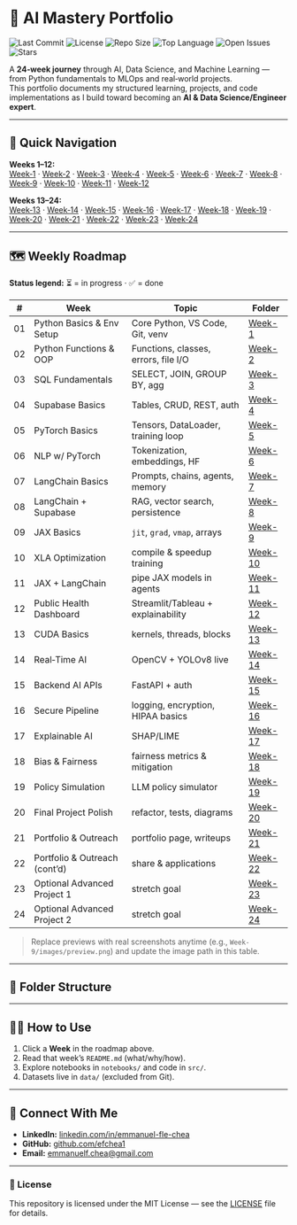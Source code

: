 # 🚀 AI Mastery Portfolio

![Last Commit](https://img.shields.io/github/last-commit/efchea1/AI-Mastery-Portfolio?color=1f6feb)
![License](https://img.shields.io/github/license/efchea1/AI-Mastery-Portfolio)
![Repo Size](https://img.shields.io/github/repo-size/efchea1/AI-Mastery-Portfolio)
![Top Language](https://img.shields.io/github/languages/top/efchea1/AI-Mastery-Portfolio)
![Open Issues](https://img.shields.io/github/issues/efchea1/AI-Mastery-Portfolio)
![Stars](https://img.shields.io/github/stars/efchea1/AI-Mastery-Portfolio?style=social)

A **24‑week journey** through AI, Data Science, and Machine Learning — from Python fundamentals to MLOps and real‑world projects.  
This portfolio documents my structured learning, projects, and code implementations as I build toward becoming an **AI & Data Science/Engineer expert**.

---

## 🧭 Quick Navigation

**Weeks 1–12:**  
[Week‑1](Week-1) · [Week‑2](Week-2) · [Week‑3](Week-3) · [Week‑4](Week-4) · [Week‑5](Week-5) · [Week‑6](Week-6) · [Week‑7](Week-7) · [Week‑8](Week-8) · [Week‑9](Week-9) · [Week‑10](Week-10) · [Week‑11](Week-11) · [Week‑12](Week-12)

**Weeks 13–24:**  
[Week‑13](Week-13) · [Week‑14](Week-14) · [Week‑15](Week-15) · [Week‑16](Week-16) · [Week‑17](Week-17) · [Week‑18](Week-18) · [Week‑19](Week-19) · [Week‑20](Week-20) · [Week‑21](Week-21) · [Week‑22](Week-22) · [Week‑23](Week-23) · [Week‑24](Week-24)

---

## 🗺️ Weekly Roadmap

**Status legend:** ⏳ = in progress · ✅ = done

| # | Week | Topic | Folder |
|---|------|-------|--------|
| 01 | Python Basics & Env Setup | Core Python, VS Code, Git, venv | [Week-1](Week-1) |
| 02 | Python Functions & OOP | Functions, classes, errors, file I/O | [Week-2](Week-2) |
| 03 | SQL Fundamentals | SELECT, JOIN, GROUP BY, agg | [Week-3](Week-3) |
| 04 | Supabase Basics | Tables, CRUD, REST, auth | [Week-4](Week-4) |
| 05 | PyTorch Basics | Tensors, DataLoader, training loop | [Week-5](Week-5) |
| 06 | NLP w/ PyTorch | Tokenization, embeddings, HF | [Week-6](Week-6) |
| 07 | LangChain Basics | Prompts, chains, agents, memory | [Week-7](Week-7) |
| 08 | LangChain + Supabase | RAG, vector search, persistence | [Week-8](Week-8) |
| 09 | JAX Basics | `jit`, `grad`, `vmap`, arrays | [Week-9](Week-9) |
| 10 | XLA Optimization | compile & speedup training | [Week-10](Week-10) |
| 11 | JAX + LangChain | pipe JAX models in agents | [Week-11](Week-11) |
| 12 | Public Health Dashboard | Streamlit/Tableau + explainability | [Week-12](Week-12) |
| 13 | CUDA Basics | kernels, threads, blocks | [Week-13](Week-13) |
| 14 | Real‑Time AI | OpenCV + YOLOv8 live | [Week-14](Week-14) |
| 15 | Backend AI APIs | FastAPI + auth | [Week-15](Week-15) |
| 16 | Secure Pipeline | logging, encryption, HIPAA basics | [Week-16](Week-16) |
| 17 | Explainable AI | SHAP/LIME | [Week-17](Week-17) |
| 18 | Bias & Fairness | fairness metrics & mitigation | [Week-18](Week-18) |
| 19 | Policy Simulation | LLM policy simulator | [Week-19](Week-19) |
| 20 | Final Project Polish | refactor, tests, diagrams | [Week-20](Week-20) |
| 21 | Portfolio & Outreach | portfolio page, writeups | [Week-21](Week-21) |
| 22 | Portfolio & Outreach (cont’d) | share & applications | [Week-22](Week-22) |
| 23 | Optional Advanced Project 1 | stretch goal | [Week-23](Week-23) |
| 24 | Optional Advanced Project 2 | stretch goal | [Week-24](Week-24) |

> Replace previews with real screenshots anytime (e.g., `Week-9/images/preview.png`) and update the image path in this table.

---

## 📁 Folder Structure

---

## 🧑‍🏫 How to Use
1. Click a **Week** in the roadmap above.
2. Read that week’s `README.md` (what/why/how).
3. Explore notebooks in `notebooks/` and code in `src/`.
4. Datasets live in `data/` (excluded from Git).

---

## 🤝 Connect With Me
- **LinkedIn:** [linkedin.com/in/emmanuel-fle-chea](https://www.linkedin.com/in/emmanuel-fle-chea/)  
- **GitHub:** [github.com/efchea1](https://github.com/efchea1)  
- **Email:** emmanuelf.chea@gmail.com

---

### 📜 License
This repository is licensed under the MIT License — see the [LICENSE](LICENSE) file for details.